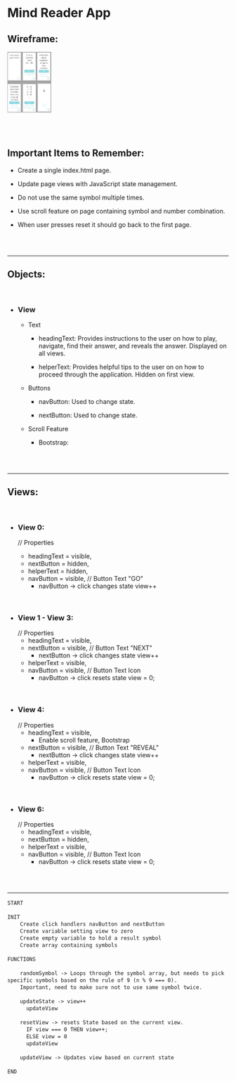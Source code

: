 # **Mind Reader App**

## **Wireframe**:

<img src = './img/mindReader.png' alt = 'Wireframe Image' width = '100'/>

<br/><br/>

## **Important Items to Remember**:

- Create a single index.html page.

- Update page views with JavaScript state management.

- Do not use the same symbol multiple times.

- Use scroll feature on page containing symbol and number combination.

- When user presses reset it should go back to the first page.

<br/><br/>

<hr>

## **Objects**:

<br/>

- ### **View**

  - Text

    - headingText: Provides instructions to the user on how to play, navigate, find their answer, and reveals the answer. Displayed on all views.

    - helperText: Provides helpful tips to the user on on how to proceed through the application. Hidden on first view.

  - Buttons

    - navButton: Used to change state.

    - nextButton: Used to change state.

  - Scroll Feature

    - Bootstrap:

<br/><br/>

<hr>

## **Views**:

<br/>

- ### **View 0**:

  // Properties

  - headingText = visible,
  - nextButton = hidden,
  - helperText = hidden,
  - navButton = visible, // Button Text "GO"
    - navButton -> click changes state view++

<br/>

- ### **View 1 - View 3**:
  // Properties
  - headingText = visible,
  - nextButton = visible, // Button Text "NEXT"
    - nextButton -> click changes state view++
  - helperText = visible,
  - navButton = visible, // Button Text Icon
    - navButton -> click resets state view = 0;

<br/>

- ### **View 4**:
  // Properties
  - headingText = visible,
    - Enable scroll feature, Bootstrap
  - nextButton = visible, // Button Text "REVEAL"
    - nextButton -> click changes state view++
  - helperText = visible,
  - navButton = visible, // Button Text Icon
    - navButton -> click resets state view = 0;

<br/>

- ### **View 6**:
  // Properties
  - headingText = visible,
  - nextButton = hidden,
  - helperText = visible,
  - navButton = visible, // Button Text Icon
    - navButton -> click resets state view = 0;

<br/><br/>

<hr>

```
START

INIT
    Create click handlers navButton and nextButton
    Create variable setting view to zero
    Create empty variable to hold a result symbol
    Create array containing symbols

FUNCTIONS

    randomSymbol -> Loops through the symbol array, but needs to pick specific symbols based on the rule of 9 (n % 9 === 0). 
    Important, need to make sure not to use same symbol twice.

    updateState -> view++
      updateView

    resetView -> resets State based on the current view.
      IF view === 0 THEN view++;
      ELSE view = 0
      updateView

    updateView -> Updates view based on current state

END

```
